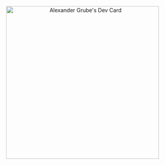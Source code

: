 <p align="center">
<img src="https://api.daily.dev/devcards/c8bac79d73dc40f7b63aee613b82dfd4.png?r=cgr" width="400" alt="Alexander Grube's Dev Card"/>
</p>
